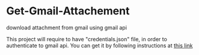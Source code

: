 # Get-Gmail-Attachement
download attachment from gmail using gmail api 


This project will require to have "credentials.json" file, in order to authenticate to gmail api. You can get it by following instructions at [this link](https://developers.google.com/gmail/api/quickstart/python)
